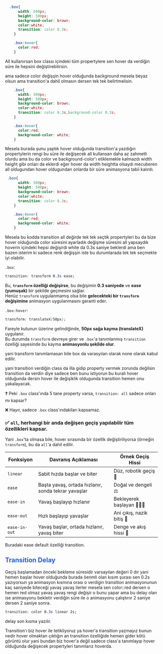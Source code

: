 
```css
  .box{
      width: 500px;
      height: 500px;
      background-color: brown;
      color:white;
      transition: color 0.3s;
    }

    .box:hover{
      color:red;
    }
```

All kullanırsan box classı içindeki tüm propertylere sen hover da verdiğin süre ile hepsini değiştirebilirsin.

ama sadece color değişşin hover olduğunda background mesela beyaz olsun ama transition'a dahil olmasın dersen tek tek belirtmelisin.

```css
    .box{
      width: 500px;
      height: 500px;
      background-color: brown;
      color:white;
      transition: color 0.3s,background-color 0.3s;
    }

    .box:hover{
      color:red;
      background-color: white;
    }
```
Mesela burada şunu yaptık hover olduğunda transition'a yazdığın propertylerin rengi bu süre ile değişecek all kullansan daha az zahmetli olurdu ama bu da color ve background-color'ı etiklemekle kalmazdı width height gibi onları da eklerdi eğer hover da width heightta olsaydı mecuberen all oldugundan hover oldugundan onlarda bir süre animasyona tabii kalırdı.

```css
 .box{
      width: 500px;
      height: 500px;
      background-color: brown;
      color:white;
      transition: color 0.3s;
    }

    .box:hover{
      color:red;
      background-color: white;
    }
```

Mesela bu kodda transition all değirde tek tek seçtik propertyleri bu da bize hover olduğunda color süresini ayarladık değişme süresini all yapsaydık hoverin içindeki hepsi değişirdi white da 0.3s saniye beklerdi ama ben bazen isterim ki sadece renk değişşin iste bu durumlarada tek tek seçmekte iyi olabilir.


`.box`:

```css
transition: transform 0.3s ease;
```

Bu, **`transform` özelliği değişirse**, bu değişimin **0.3 saniyede** ve **ease (yumuşak)** bir şekilde geçmesini sağlar.  
Henüz `transform` uygulanmamış olsa bile **gelecekteki bir `transform` değişimine** animasyon uygulanmasını garanti eder.

`.box:hover`:

```css
transform: translateX(50px);
```

Fareyle kutunun üzerine gelindiğinde, **50px sağa kayma (translateX)** uygulanır.  
Bu durumda `transform` devreye girer ve `.box`'a tanımlanmış `transition` özelliği sayesinde bu kayma **animasyonlu şekilde olur**.

yani transform tanımlamasan bile box da varasyılan olarak none olarak kabul edilir.

yani transition verdiğin class da illa gidip property vermek zorunda değilsin transition da verdin diye sadece ben bunu istiyorun bu kuralı hover olduğunda dersin hover ile değişiklik oldugunda transition hemen onu yakalayacak.


❓ Peki `.box` class'ında 5 tane property varsa, `transition: all` sadece onları mı kapsar?

❌ Hayır, sadece `.box` class'ındakiları kapsamaz.

### ✅ `all`, **herhangi bir anda değişen geçiş yapılabilir tüm özellikleri** kapsar.

Yani `.box`'ta olmasa bile, hover sırasında bir özellik değiştiriliyorsa (örneğin `transform`), bu da `all`'a dahil edilir.

| Fonksiyon     | Davranış Açıklaması                                 | Örnek Geçiş Hissi           |
| ------------- | --------------------------------------------------- | --------------------------- |
| `linear`      | Sabit hızda başlar ve biter                         | Düz, robotik geçiş 🧱       |
| `ease`        | Başta yavaş, ortada hızlanır, sonda tekrar yavaşlar | Doğal ve dengeli ⚖️         |
| `ease-in`     | Yavaş başlayıp hızlanır                             | Bekleyerek başlayan 🚶‍♂️💨 |
| `ease-out`    | Hızlı başlayıp yavaşlar                             | Ani çıkış, nazik bitiş 🎢   |
| `ease-in-out` | Yavaş başlar, ortada hızlanır, yavaş biter          | Denge ve akış hissi 💃      |

Buradaki ease default özelliği transition.


## <font color="#245bdb">Transition Delay</font>

Geçiş başlamadan önceki bekleme süresidir varsayılan değeri 0 dır yani hemen başlar hover olduğunda burada öenmli olan kısım şurası sen 0.2s yazıyorsun ya animasyon kısmına orası o verdigin transition animasyonunun kaç saniyede biteceği yavaş yavaş ilerler mesela sen color::red dersen o hemen red olmaz yavaş yavaş rengi değişir o bunu yapar ama bu delay olan ise animasyonu bekletir verdiğin süre ile o animasyonu çalıştırıır 2 saniye dersen 2 saniye sonra.

```css
transition: color 0.3s linear 2s;
```

delay son kısma yazılır.


Transition'ı biz hover ile tetikliyoruz ya hover'a transition yazmayız bunun nedir hover olmaktan çıktığın an transition özelliğide hemen gider kötü görüntü olur yani bundan biz hover'a değil sadece class'a tanımlayıp hover olduğunda değişecek propertyleri tanımlarız hoverda.